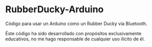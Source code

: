 # RubberDucky-Arduino
Código para usar un Arduino como un Rubber Ducky vía Bluetooth.

Éste código ha sido desarrollado con propósitos exclusivamente educativos, no me hago responsable de cualquier uso ilícito de él.

